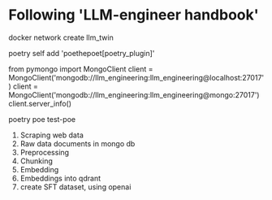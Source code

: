 

# Following 'LLM-engineer handbook'

docker network create llm_twin

poetry self add 'poethepoet[poetry_plugin]'


from pymongo import MongoClient
client = MongoClient('mongodb://llm_engineering:llm_engineering@localhost:27017')
client = MongoClient('mongodb://llm_engineering:llm_engineering@mongo:27017')
client.server_info()


poetry poe test-poe


1. Scraping web data 
2. Raw data documents in mongo db 
3. Preprocessing 
4. Chunking 
5. Embedding 
6. Embeddings into qdrant 
7. create SFT dataset, using openai